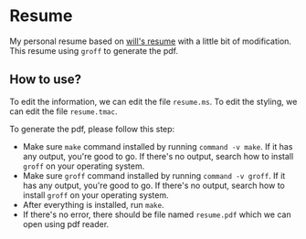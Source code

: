# Resume

My personal resume based on [will's resume](https://github.com/wlcsm/resume)
with a little bit of modification. This resume using `groff` to generate the
pdf.

## How to use?

To edit the information, we can edit the file `resume.ms`. To edit the
styling, we can edit the file `resume.tmac`.

To generate the pdf, please follow this step:
- Make sure `make` command installed by running `command -v make`. If it has
any output, you're good to go. If there's no output, search how to install
`groff` on your operating system.
- Make sure `groff` command installed by running `command -v groff`. If it has
any output, you're good to go. If there's no output, search how to install
`groff` on your operating system.
- After everything is installed, run `make`.
- If there's no error, there should be file named `resume.pdf` which we can
open using pdf reader.
